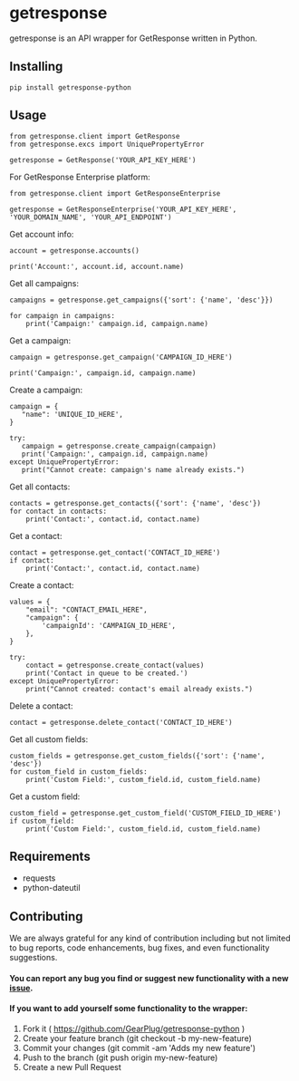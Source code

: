 # getresponse

getresponse is an API wrapper for GetResponse written in Python.

## Installing

```
pip install getresponse-python
```

## Usage

```
from getresponse.client import GetResponse
from getresponse.excs import UniquePropertyError

getresponse = GetResponse('YOUR_API_KEY_HERE')
```
For GetResponse Enterprise platform:
```
from getresponse.client import GetResponseEnterprise

getresponse = GetResponseEnterprise('YOUR_API_KEY_HERE', 'YOUR_DOMAIN_NAME', 'YOUR_API_ENDPOINT')
```
Get account info:
```
account = getresponse.accounts()

print('Account:', account.id, account.name)
```
Get all campaigns:
```
campaigns = getresponse.get_campaigns({'sort': {'name', 'desc'}})

for campaign in campaigns:
    print('Campaign:' campaign.id, campaign.name)
```
Get a campaign:
```
campaign = getresponse.get_campaign('CAMPAIGN_ID_HERE')

print('Campaign:', campaign.id, campaign.name)
```
Create a campaign:
```
campaign = {
   "name": 'UNIQUE_ID_HERE',
}

try:
   campaign = getresponse.create_campaign(campaign)
   print('Campaign:', campaign.id, campaign.name)
except UniquePropertyError:
   print("Cannot create: campaign's name already exists.")
```
Get all contacts:
```
contacts = getresponse.get_contacts({'sort': {'name', 'desc'})
for contact in contacts:
    print('Contact:', contact.id, contact.name)
```
Get a contact:
```
contact = getresponse.get_contact('CONTACT_ID_HERE')
if contact:
    print('Contact:', contact.id, contact.name)
```
Create a contact:
```
values = {
    "email": "CONTACT_EMAIL_HERE",
    "campaign": {
        'campaignId': 'CAMPAIGN_ID_HERE',
    },
}

try:
    contact = getresponse.create_contact(values)
    print('Contact in queue to be created.')
except UniquePropertyError:
    print("Cannot created: contact's email already exists.")
```
Delete a contact:
```
contact = getresponse.delete_contact('CONTACT_ID_HERE')
```
Get all custom fields:
```
custom_fields = getresponse.get_custom_fields({'sort': {'name', 'desc'})
for custom_field in custom_fields:
    print('Custom Field:', custom_field.id, custom_field.name)
```
Get a custom field:
```
custom_field = getresponse.get_custom_field('CUSTOM_FIELD_ID_HERE')
if custom_field:
    print('Custom Field:', custom_field.id, custom_field.name)
```
## Requirements
- requests
- python-dateutil

## Contributing
We are always grateful for any kind of contribution including but not limited to bug reports, code enhancements, bug fixes, and even functionality suggestions.
#### You can report any bug you find or suggest new functionality with a new [issue](https://github.com/GearPlug/getresponse-python/issues).
#### If you want to add yourself some functionality to the wrapper:
1. Fork it ( https://github.com/GearPlug/getresponse-python )
2. Create your feature branch (git checkout -b my-new-feature)
3. Commit your changes (git commit -am 'Adds my new feature')
4. Push to the branch (git push origin my-new-feature)
5. Create a new Pull Request
